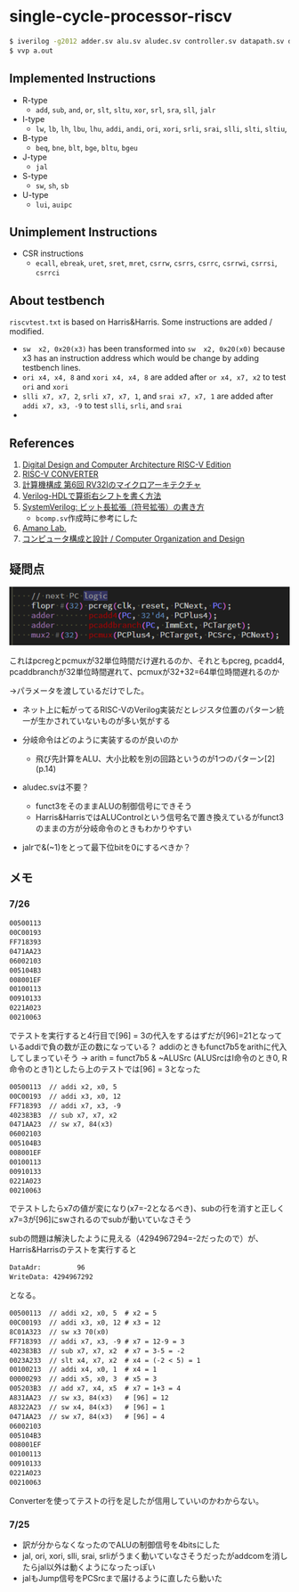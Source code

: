 # single-cycle-processor-riscv

```bash
$ iverilog -g2012 adder.sv alu.sv aludec.sv controller.sv datapath.sv dmem.sv extend.sv flopenr.sv flopr.sv imem.sv maindecoder.sv mux2.sv mux3.sv mux4.sv regfile.sv riscvsingle.sv testbench.sv top.sv bcomp.sv
$ vvp a.out
```

## Implemented Instructions
- R-type
  - `add`, `sub`, `and`, `or`, `slt`, `sltu`, `xor`, `srl`, `sra`, `sll`, `jalr`
- I-type
  - `lw`, `lb`, `lh`, `lbu`, `lhu`, `addi`, `andi`, `ori`, `xori`, `srli`, `srai`, `slli`, `slti`, `sltiu`,
- B-type
  - `beq`, `bne`, `blt`, `bge`, `bltu`, `bgeu`
- J-type
  - `jal`
- S-type
  - `sw`, `sh`, `sb`
- U-type
  - `lui`, `auipc`

## Unimplement Instructions
- CSR instructions
  - `ecall`, `ebreak`, `uret`, `sret`, `mret`, `csrrw`, `csrrs`, `csrrc`, `csrrwi`, `csrrsi`, `csrrci`

## About testbench
`riscvtest.txt` is based on Harris&Harris.
Some instructions are added / modified.

- `sw  x2, 0x20(x3)` has been transformed into `sw  x2, 0x20(x0)` because x3 has an instruction address which would be change by adding testbench lines.
- `ori x4, x4, 8` and `xori x4, x4, 8` are added after `or x4, x7, x2` to test `ori` and `xori`
- `slli x7, x7, 2`, `srli x7, x7, 1`, and `srai x7, x7, 1` are added after `addi x7, x3, -9` to test `slli`, `srli`, and `srai`
- 

## References
1. [Digital Design and Computer Architecture RISC-V Edition](https://www.amazon.co.jp/Digital-Design-Computer-Architecture-RISC-V/dp/0128200642)
2. [RISC-V CONVERTER](https://www.eg.bucknell.edu/~csci206/riscv-converter/index.html#)
3. [計算機構成 第6回 RV32Iのマイクロアーキテクチャ](https://www.am.ics.keio.ac.jp/parthenon/rvmicro.pdf)
4. [Verilog-HDLで算術右シフトを書く方法](https://hikalium.hatenablog.jp/entry/2017/07/10/091146)
5. [SystemVerilog: ビット長拡張（符号拡張）の書き方](https://nodamushi.hatenablog.com/entry/2018/12/03/233840)
   - `bcomp.sv`作成時に参考にした
6. [Amano Lab.](https://www.am.ics.keio.ac.jp/parthenon/)
7. [コンピュータ構成と設計 / Computer Organization and Design](https://yamin.cis.k.hosei.ac.jp/lectures/cod/)

## 疑問点
![time_delay_PC](img/time_delay_PC.png)

これはpcregとpcmuxが32単位時間だけ遅れるのか、それともpcreg, pcadd4, pcaddbranchが32単位時間遅れて、pcmuxが32+32=64単位時間遅れるのか

->パラメータを渡しているだけでした。

- ネット上に転がってるRISC-VのVerilog実装だとレジスタ位置のパターン統一が生かされていないものが多い気がする
- 分岐命令はどのように実装するのが良いのか
  - 飛び先計算をALU、大小比較を別の回路というのが1つのパターン[2] (p.14)

- aludec.svは不要？
  - funct3をそのままALUの制御信号にできそう
  - Harris&HarrisではALUControlという信号名で置き換えているがfunct3のままの方が分岐命令のときもわかりやすい

- jalrで&(~1)をとって最下位bitを0にするべきか？

## メモ
### 7/26

```txt
00500113
00C00193
FF718393
0471AA23
06002103
005104B3
008001EF
00100113
00910133
0221A023
00210063
```
でテストを実行すると4行目で[96] = 3の代入をするはずだが[96]=21となっているaddiで負の数が正の数になっている？
addiのときもfunct7b5をarithに代入してしまっていそう
-> arith = funct7b5 & ~ALUSrc (ALUSrcはI命令のとき0, R命令のとき1)としたら上のテストでは[96] = 3となった

```txt
00500113  // addi x2, x0, 5
00C00193  // addi x3, x0, 12
FF718393  // addi x7, x3, -9
402383B3  // sub x7, x7, x2
0471AA23  // sw x7, 84(x3)
06002103
005104B3
008001EF
00100113
00910133
0221A023
00210063
```
でテストしたらx7の値が変になり(x7=-2となるべき)、subの行を消すと正しくx7=3が[96]にswされるのでsubが動いていなさそう

subの問題は解決したように見える（4294967294=-2だったので）が、Harris&Harrisのテストを実行すると
```bash
DataAdr:         96
WriteData: 4294967292
```
となる。

```txt
00500113  // addi x2, x0, 5  # x2 = 5
00C00193  // addi x3, x0, 12 # x3 = 12
8C01A323  // sw x3 70(x0)
FF718393  // addi x7, x3, -9 # x7 = 12-9 = 3
402383B3  // sub x7, x7, x2  # x7 = 3-5 = -2
0023A233  // slt x4, x7, x2  # x4 = (-2 < 5) = 1
00100213  // addi x4, x0, 1  # x4 = 1
00000293  // addi x5, x0, 3  # x5 = 3
005203B3  // add x7, x4, x5  # x7 = 1+3 = 4
A831AA23  // sw x3, 84(x3)   # [96] = 12
A8322A23  // sw x4, 84(x3)   # [96] = 1
0471AA23  // sw x7, 84(x3)   # [96] = 4
06002103
005104B3
008001EF
00100113
00910133
0221A023
00210063
```
Converterを使ってテストの行を足したが信用していいのかわからない。

### 7/25
- 訳が分からなくなったのでALUの制御信号を4bitsにした
- jal, ori, xori, slli, srai, srliがうまく動いていなさそうだったがaddcomを消したらjal以外は動くようになったっぽい
- jalもJump信号をPCSrcまで届けるように直したら動いた
